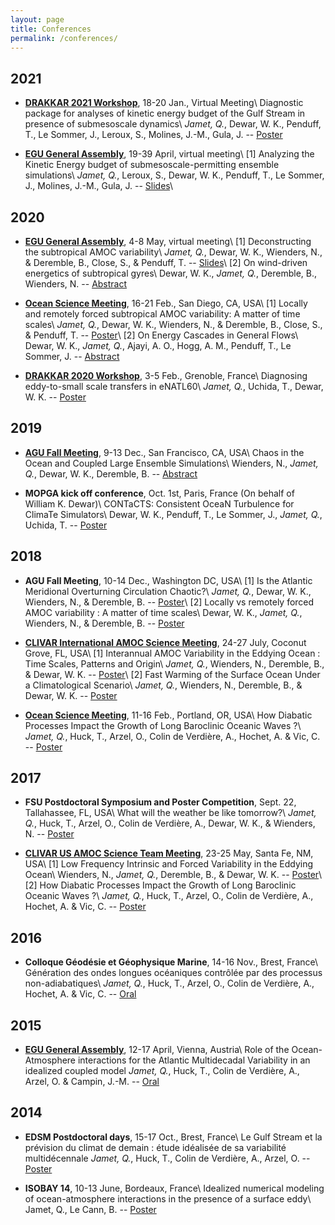 ```yaml
---
layout: page
title: Conferences
permalink: /conferences/
---
```

## 2021
 - [**DRAKKAR 2021 Workshop**](http://pp.ige-grenoble.fr/pageperso/barnierb/WEBDRAKKAR2021/Agenda-2021.html), 18-20 Jan., Virtual Meeting\\
 Diagnostic package for analyses of kinetic energy budget of the Gulf Stream in presence of submesoscale dynamics\\
 *Jamet, Q.*, Dewar, W. K., Penduff,  T., Le Sommer, J., Leroux, S., Molines, J.-M., Gula, J. -- [Poster](http://ocean.fsu.edu/~qjamet/share/files/Jamet_etal_DRAKKAR2021.pdf)

 - [**EGU General Assembly**](https://www.egu21.eu/), 19-39 April, virtual meeting\\
 [1] Analyzing the Kinetic Energy budget of submesoscale-permitting ensemble simulations\\
 *Jamet, Q.*, Leroux, S., Dewar, W. K., Penduff,  T., Le Sommer, J., Molines, J.-M., Gula, J. -- [Slides](http://ocean.fsu.edu/~qjamet/share/files/Jamet_etal_EGU2021)\\


## 2020
 - [**EGU General Assembly**](https://www.egu2020.eu/), 4-8 May, virtual meeting\\
 [1] Deconstructing the subtropical AMOC variability\\
 *Jamet, Q.*, Dewar, W. K., Wienders, N., & Deremble, B., Close, S., & Penduff, T. -- [Slides](http://ocean.fsu.edu/~qjamet/share/files/Jamet_etal_EGU2020.pdf)\\
 [2] On wind-driven energetics of subtropical gyres\\
 Dewar, W. K., *Jamet, Q.*, Deremble, B., Wienders, N. -- [Abstract](https://ui.adsabs.harvard.edu/abs/2020EGUGA..2222418D/abstract)

 - [**Ocean Science Meeting**](https://www.agu.org/ocean-sciences-meeting/), 16-21 Feb., San Diego, CA, USA\\
 [1] Locally and remotely forced subtropical AMOC variability: A matter of time scales\\
 *Jamet, Q.*, Dewar, W. K., Wienders, N., & Deremble, B., Close, S., & Penduff, T. -- [Poster](http://ocean.fsu.edu/~qjamet/share/files/Jamet_etal_OSM2020.pdf)\\
 [2] On Energy Cascades in General Flows\\
 Dewar, W. K., *Jamet, Q.*, Ajayi, A. O., Hogg, A. M., Penduff, T., Le Sommer, J. -- [Abstract](https://agu.confex.com/agu/osm20/meetingapp.cgi/Paper/637533)

 - [**DRAKKAR 2020 Workshop**](http://pp.ige-grenoble.fr/pageperso/barnierb/WEBDRAKKAR2020/), 3-5 Feb., Grenoble, France\\
 Diagnosing eddy-to-small scale transfers in eNATL60\\
 *Jamet, Q.*, Uchida, T., Dewar, W. K. -- [Poster](http://ocean.fsu.edu/~qjamet/share/files/Jamet_Uchida_Dewar_DRAKKAR2020.pdf)

## 2019
 - [**AGU Fall Meeting**](https://www.agu.org/Fall-Meeting-2019), 9-13 Dec., San Francisco, CA, USA\\
 Chaos in the Ocean and Coupled Large Ensemble Simulations\\
 Wienders, N., *Jamet, Q.*, Dewar, W. K., Deremble, B. -- [Abstract](https://ui.adsabs.harvard.edu/abs/2019AGUFMGC31G1257W/abstract)

 - **MOPGA kick off conference**, Oct. 1st, Paris, France (On behalf of William K. Dewar)\\
 CONTaCTS: Consistent OceaN Turbulence for ClimaTe Simulators\\
 Dewar, W. K., Penduff, T., Le Sommer, J., *Jamet, Q.*, Uchida, T. -- [Poster](http://ocean.fsu.edu/~qjamet/share/files/Poster_CONTACTS_Paris_sept2019.pdf)

## 2018
 - **AGU Fall Meeting**, 10-14 Dec., Washington DC, USA\\
 [1] Is the Atlantic Meridional Overturning Circulation Chaotic?\\
 *Jamet, Q.*, Dewar, W. K., Wienders, N., & Deremble, B. -- [Poster](http://ocean.fsu.edu/~qjamet/share/files/amoc_intrins_forced_AGU_A51H-2249.pdf)\\
 [2] Locally vs remotely forced AMOC variability : A matter of time scales\\
 Dewar, W. K., *Jamet, Q.*, Wienders, N., & Deremble, B. -- [Poster](http://ocean.fsu.edu/~qjamet/share/files/amoc_local_remote_AGU_A51H-2250.pdf)

 - [**CLIVAR International AMOC Science Meeting**](https://usclivar.org/meetings/2018-amoc-rapid-meeting), 24-27 July, Coconut Grove, FL, USA\\
 [1] Interannual AMOC Variability in the Eddying Ocean : Time Scales, Patterns and Origin\\
 *Jamet, Q.*, Wienders, N., Deremble, B., & Dewar, W. K. -- [Poster](http://ocean.fsu.edu/~qjamet/share/files/jamet-quentin-2018-amoc-chao.pdf)\\
 [2] Fast Warming of the Surface Ocean Under a Climatological Scenario\\
 *Jamet, Q.*, Wienders, N., Deremble, B., & Dewar, W. K. -- [Poster](http://ocean.fsu.edu/~qjamet/share/files/jamet-quentin-2018-amoc-clim.pdf)

 - [**Ocean Science Meeting**](https://www.agu.org/Ocean-Sciences-Meeting), 11-16 Feb., Portland, OR, USA\\
 How Diabatic Processes Impact the Growth of Long Baroclinic Oceanic Waves ?\\
 *Jamet, Q.*, Huck, T., Arzel, O., Colin de Verdière, A., Hochet, A. & Vic, C. -- [Poster](http://ocean.fsu.edu/~qjamet/share/files/Poster_QJamet_OSM2018.pdf)

## 2017
 - **FSU Postdoctoral Symposium and Poster Competition**, Sept. 22, Tallahassee, FL, USA\\
 What will the weather be like tomorrow?\\
 *Jamet, Q.*, Huck, T., Arzel, O., Colin de Verdière, A., Dewar, W. K., & Wienders, N. -- [Poster](http://ocean.fsu.edu/~qjamet/share/files/posterComp_fall2017_JametQ_v2.pdf)

 - [**CLIVAR US AMOC Science Team Meeting**](https://usclivar.org/meetings/2017-us-amoc-science-team-meeting), 23-25 May, Santa Fe, NM, USA\\
 [1] Low Frequency Intrinsic and Forced Variability in the Eddying Ocean\\
 Wienders, N., *Jamet, Q.*, Deremble, B., & Dewar, W. K. -- [Poster](http://ocean.fsu.edu/~qjamet/share/files/poster_chaocean.pdf)\\
 [2] How Diabatic Processes Impact the Growth of Long Baroclinic Oceanic Waves ?\\
 *Jamet, Q.*, Huck, T., Arzel, O., Colin de Verdière, A., Hochet, A. & Vic, C. -- [Poster](http://ocean.fsu.edu/~qjamet/share/files/jamet-quentin-2017-amoc.pdf)

## 2016
 - **Colloque Géodésie et Géophysique Marine**, 14-16 Nov., Brest, France\\
 Génération des ondes longues océaniques contrôlée par des processus non-adiabatiques\\
 *Jamet, Q.*, Huck, T., Arzel, O., Colin de Verdière, A., Hochet, A. & Vic, C. -- [Oral](http://ocean.fsu.edu/~qjamet/share/files/Jamet_etal_CNFG2_2016.pdf)

## 2015
 - [**EGU General Assembly**](https://egu2015.eu/), 12-17 April, Vienna, Austria\\
 Role of the Ocean-Atmosphere interactions for the Atlantic Multidecadal Variability in an idealized coupled model
 *Jamet, Q.*, Huck, T., Colin de Verdière, A., Arzel, O. & Campin, J.-M. -- [Oral](http://ocean.fsu.edu/~qjamet/share/files/QJamet_EGU2015.pdf)

## 2014
 - **EDSM Postdoctoral days**, 15-17 Oct., Brest, France\\
 Le Gulf Stream et la prévision du climat de demain : étude idéalisée de sa variabilité multidécennale *Jamet, Q.*, Huck, T., Colin de Verdière, A., Arzel, O. -- [Poster](http://ocean.fsu.edu/~qjamet/share/files/poster_JrnDocEDSM2014.pdf)

 - **ISOBAY 14**, 10-13 June, Bordeaux, France\\
 Idealized numerical modeling of ocean-atmosphere interactions in the presence of a surface eddy\\
 Jamet, Q., Le Cann, B. -- [Poster](http://ocean.fsu.edu/~qjamet/share/files/poster_Jamet_ISOBAY2014_v3.pdf)


